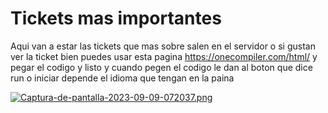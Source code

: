 # Tickets mas importantes

Aqui van a estar las tickets que mas sobre salen en el servidor o si gustan ver la ticket bien
puedes usar esta pagina https://onecompiler.com/html/ y pegar el codigo y listo y cuando pegen el codigo le dan
al boton que dice run o iniciar depende el idioma que tengan en la paina

[![Captura-de-pantalla-2023-09-09-072037.png](https://i.postimg.cc/qRVF3232/Captura-de-pantalla-2023-09-09-072037.png)](https://postimg.cc/NyDbh9b0)
